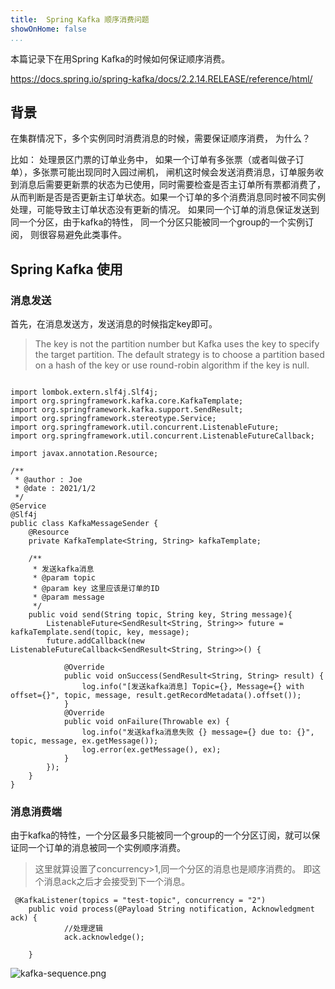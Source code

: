 ```yaml
---
title:  Spring Kafka 顺序消费问题
showOnHome: false
...
```



本篇记录下在用Spring Kafka的时候如何保证顺序消费。

https://docs.spring.io/spring-kafka/docs/2.2.14.RELEASE/reference/html/


## 背景
在集群情况下，多个实例同时消费消息的时候，需要保证顺序消费， 为什么？

比如： 处理景区门票的订单业务中， 如果一个订单有多张票（或者叫做子订单），多张票可能出现同时入园过闸机， 闸机这时候会发送消费消息，订单服务收到消息后需要更新票的状态为已使用，同时需要检查是否主订单所有票都消费了，从而判断是否是否更新主订单状态。如果一个订单的多个消费消息同时被不同实例处理，可能导致主订单状态没有更新的情况。 如果同一个订单的消息保证发送到同一个分区，由于kafka的特性， 同一个分区只能被同一个group的一个实例订阅， 则很容易避免此类事件。 


## Spring Kafka 使用

### 消息发送

首先，在消息发送方，发送消息的时候指定key即可。 

> The key is not the partition number but Kafka uses the key to specify the target partition. The default strategy is to choose a partition based on a hash of the key or use round-robin algorithm if the key is null. 

```

import lombok.extern.slf4j.Slf4j;
import org.springframework.kafka.core.KafkaTemplate;
import org.springframework.kafka.support.SendResult;
import org.springframework.stereotype.Service;
import org.springframework.util.concurrent.ListenableFuture;
import org.springframework.util.concurrent.ListenableFutureCallback;

import javax.annotation.Resource;

/**
 * @author : Joe
 * @date : 2021/1/2
 */
@Service
@Slf4j
public class KafkaMessageSender {
    @Resource
    private KafkaTemplate<String, String> kafkaTemplate;

    /**
     * 发送kafka消息
     * @param topic
     * @param key 这里应该是订单的ID
     * @param message
     */
    public void send(String topic, String key, String message){
        ListenableFuture<SendResult<String, String>> future = kafkaTemplate.send(topic, key, message);
        future.addCallback(new ListenableFutureCallback<SendResult<String, String>>() {

            @Override
            public void onSuccess(SendResult<String, String> result) {
                log.info("[发送kafka消息] Topic={}, Message={} with offset={}", topic, message, result.getRecordMetadata().offset());
            }
            @Override
            public void onFailure(Throwable ex) {
                log.info("发送kafka消息失败 {} message={} due to: {}", topic, message, ex.getMessage());
                log.error(ex.getMessage(), ex);
            }
        });
    }
}
```


### 消息消费端


由于kafka的特性，一个分区最多只能被同一个group的一个分区订阅，就可以保证同一个订单的消息被同一个实例顺序消费。

> 这里就算设置了concurrency>1,同一个分区的消息也是顺序消费的。 即这个消息ack之后才会接受到下一个消息。

```
 @KafkaListener(topics = "test-topic", concurrency = "2")
    public void process(@Payload String notification, Acknowledgment ack) {
            //处理逻辑
            ack.acknowledge();
       
    }
```




![kafka-sequence.png](http://tech.jiu-shu.com/Spring-Boot-And-Spring-Cloud/kafka-sequence.png)


